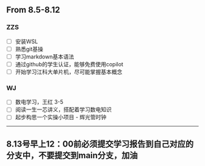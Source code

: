 
## From 8.5-8.12

### ZZS

- [ ] 安装WSL
- [ ] 熟悉git基操
- [ ] 学习markdown基本语法
- [ ] 通过github的学生认证，能够免费使用copilot
- [ ] 开始学习江科大单片机，尽可能掌握基本概念

### WJ

- [ ] 数电学习，王红 3-5
- [ ] 阅读一生一芯讲义，搭配着学习数电知识
- [ ] 起步构思一个实操小项目 - 辉光管时钟

---
## 8.13号早上12：00前必须提交学习报告到自己对应的分支中，不要提交到main分支，加油